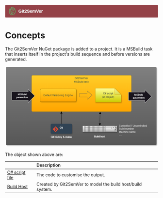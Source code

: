 ﻿---
uid: concepts
---
![](../Images/Git2SemVer_banner_840x70.png)

# Concepts

The Git2SemVer NuGet package is added to a project. 
It is a MSBuild task that inserts itself in the project's build sequence and before versions are generated.

![](../Images/MSBuild_tasks_01.png)

The object shown above are:

|    | Description |
|:-- |:-- |
| [C# script file](xref:csharp-script) | The code to customise the output. |
| [Build Host](xref:NoeticTools.Git2SemVer.MSBuild.Versioning.Generation.Builders.IVersioningContext.Host) | Created by Git2SemVer to model the build host/build system. |
